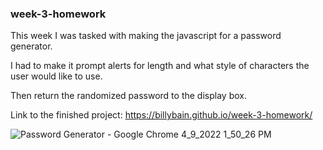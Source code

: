 ### week-3-homework

This week I was tasked with making the javascript for a password generator. 

I had to make it prompt alerts for length and what style of characters the user would like to use.

Then return the randomized password to the display box.

Link to the finished project: https://billybain.github.io/week-3-homework/

![Password Generator - Google Chrome 4_9_2022 1_50_26 PM](https://user-images.githubusercontent.com/100814286/162585773-337f11be-3074-47e5-aaa9-2b16baacc001.png)
